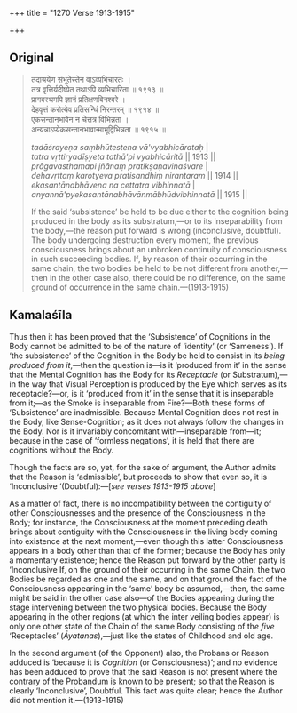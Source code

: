 +++
title = "1270 Verse 1913-1915"

+++
## Original 
>
> तदाश्रयेण संभूतेस्तेन वाऽव्यभिचारतः ।  
> तत्र वृत्तिर्यदीष्येत तथाऽपि व्यभिचारिता ॥ १९१३ ॥  
> प्रागवस्थमपि ज्ञानं प्रतिक्षणविनश्वरे ।  
> देहवृत्तं करोत्येव प्रतिसन्धिं निरन्तरम् ॥ १९१४ ॥  
> एकसन्तानभावेन न चेत्तत्र विभिन्नता ।  
> अन्यन्नाऽप्येकसन्तानभावान्माभूद्विभिन्नता ॥ १९१५ ॥ 
>
> *tadāśrayeṇa saṃbhūtestena vā'vyabhicārataḥ* \|  
> *tatra vṛttiryadīṣyeta tathā'pi vyabhicāritā* \|\| 1913 \|\|  
> *prāgavasthamapi jñānaṃ pratikṣaṇavinaśvare* \|  
> *dehavṛttaṃ karotyeva pratisandhiṃ nirantaram* \|\| 1914 \|\|  
> *ekasantānabhāvena na cettatra vibhinnatā* \|  
> *anyannā'pyekasantānabhāvānmābhūdvibhinnatā* \|\| 1915 \|\| 
>
> If the said ‘subsistence’ be held to be due either to the cognition being produced in the body as its substratum,—or to its inseparability from the body,—the reason put forward is wrong (inconclusive, doubtful). The body undergoing destruction every moment, the previous consciousness brings about an unbroken continuity of consciousness in such succeeding bodies. If, by reason of their occurring in the same chain, the two bodies be held to be not different from another,—then in the other case also, there could be no difference, on the same ground of occurrence in the same chain.—(1913-1915)



## Kamalaśīla

Thus then it has been proved that the ‘Subsistence’ of Cognitions in the Body cannot be admitted to be of the nature of ‘identity’ (or ‘Sameness’). If ‘the subsistence’ of the Cognition in the Body be held to consist in its *being produced from it*,—then the question is—is it ‘produced from it’ in the sense that the Mental Cognition has the Body for its *Receptacle* (or Substratum),—in the way that Visual Perception is produced by the Eye which serves as its receptacle?—or, is it ‘produced from it’ in the sense that it is inseparable from it;—as the Smoke is inseparable from Fire?—Both these forms of ‘Subsistence’ are inadmissible. Because Mental Cognition does not rest in the Body, like Sense-Cognition; as it does not always follow the changes in the Body. Nor is it invariably concomitant with—inseparable from—it; because in the case of ‘formless negations’, it is held that there are cognitions without the Body.

Though the facts are so, yet, for the sake of argument, the Author admits that the Reason is ‘admissible’, but proceeds to show that even so, it is ‘Inconclusive ‘(Doubtful):—[*see verses 1913-1915 above*]

As a matter of fact, there is no incompatibility between the contiguity of other Consciousnesses and the presence of the Consciousness in the Body; for instance, the Consciousness at the moment preceding death brings about contiguity with the Consciousness in the living body coming into existence at the next moment,—even though this latter Consciousness appears in a body other than that of the former; because the Body has only a momentary existence; hence the Reason put forward by the other party is ‘Inconclusive If, on the ground of their occurring in the same Chain, the two Bodies be regarded as one and the same, and on that ground the fact of the Consciousness appearing in the ‘same’ body be assumed,—then, the same might be said in the other case also—of the Bodies appearing during the stage intervening between the two physical bodies. Because the Body appearing in the other regions (at which the inter veiling bodies appear) is only one other state of the Chain of the same Body consisting of th*e five* ‘Receptacles’ (*Āyatanas*),—just like the states of Childhood and old age.

In the second argument (of the Opponent) also, the Probans or Reason adduced is ‘because it is *Cognition* (or Consciousness)’; and no evidence has been adduced to prove that the said Reason is not present where the contrary of the Probandum is known to be present; so that the Reason is clearly ‘Inconclusive’, Doubtful. This fact was quite clear; hence the Author did not mention it.—(1913-1915)


